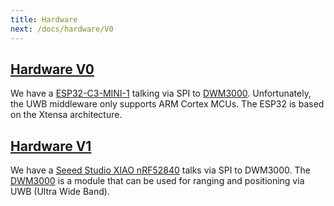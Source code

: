 ```yaml
---
title: Hardware
next: /docs/hardware/V0
---
```


## [Hardware V0](/docs/hardware/V0)

We have a [ESP32-C3-MINI-1](https://www.espressif.com/sites/default/files/documentation/esp32-c3-mini-1_datasheet_en.pdf) talking via SPI to [DWM3000](https://www.qorvo.com/products/p/DWM3000). Unfortunately, the UWB middleware only supports ARM Cortex MCUs. The ESP32 is based on the Xtensa architecture.

## [Hardware V1](/docs/hardware/V1)

We have a [Seeed Studio XIAO nRF52840](https://files.seeedstudio.com/wiki/XIAO/Seeed-Studio-XIAO-Series-SOM-Datasheet.pdf) talks via SPI to DWM3000. The [DWM3000](https://www.qorvo.com/products/p/DWM3000) is a module that can be used for ranging and positioning via UWB (Ultra Wide Band).
